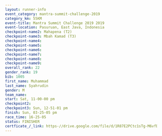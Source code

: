 ```yaml
---
layout: runner-info 
event_category: mantra-summit-challenge-2019 
category_km: 55KM 
event-title: Mantra Summit Challenge 2019 2019 
event-location: Pasuruan, East Java, Indonesia 
checkpoint-name2: Mahapena (T2) 
checkpoint-name3: Mbah Kamad (T3) 
checkpoint-name4: 
checkpoint-name5: 
checkpoint-name6: 
checkpoint-name7: 
checkpoint-name8: 
checkpoint-name9: 
overall_rank: 22
gender_rank: 19
bib: 1005
first_name: Muhammad
last_name: Syahrudin
gender: M
team_name: 
start: Sat, 11-00-00 pm
checkpoint2: 
checkpoint3: Sun, 12-51-01 pm
finish: Sun, 03-25-05 pm
race_time: 16-25-05
status: FINISHER
certficate_/_link: https-//drive.google.com/file/d/1R87E2PCtc1sTg-M6vfDXDOxRMaQFiiQP/view?usp=sharing
---
```

